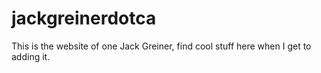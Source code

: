 # jackgreinerdotca
This is the website of one Jack Greiner, find cool stuff here when I get to adding it.